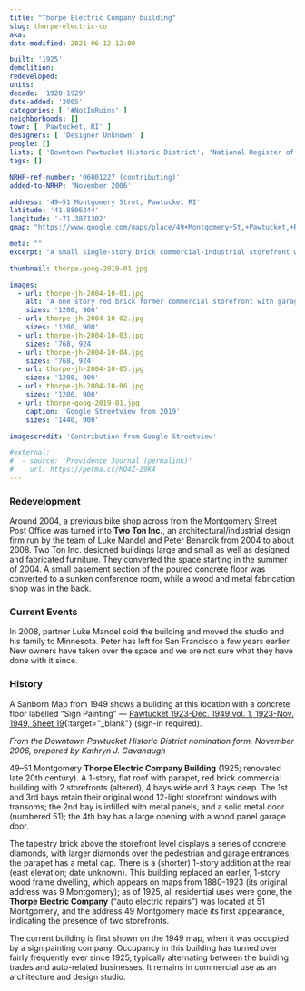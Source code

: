 ```yaml
---
title: "Thorpe Electric Company building"
slug: thorpe-electric-co
aka:
date-modified: 2021-06-12 12:00

built: '1925'
demolition:
redeveloped:
units:
decade: '1920-1929'
date-added: '2005'
categories: [ '#NotInRuins' ]
neighborhoods: []
town: [ 'Pawtucket, RI' ]
designers: [ 'Designer Unknown' ]
people: []
lists: [ 'Downtown Pawtucket Historic District', 'National Register of Historic Places' ]
tags: []

NRHP-ref-number: '06001227 (contributing)'
added-to-NRHP: 'November 2006'

address: '49–51 Montgomery Stret, Pawtucket RI'
latitude: '41.8806244'
longitude: '-71.3871302'
gmap: "https://www.google.com/maps/place/49+Montgomery+St,+Pawtucket,+RI+02860/@41.8806244,-71.3871302,17z/data=!3m1!4b1!4m5!3m4!1s0x89e44352f0ea39c7:0x68a3019d93b0c928!8m2!3d41.8806244!4d-71.3849415"

meta: ""
excerpt: "A small single-story brick commercial-industrial storefront with subtle art-deco details"

thumbnail: thorpe-goog-2019-01.jpg

images:
  - url: thorpe-jh-2004-10-01.jpg
    alt: 'A one story red brick former commercial storefront with garage and storeroom. Additional description in the historical notes.'
    sizes: '1200, 900'
  - url: thorpe-jh-2004-10-02.jpg
    sizes: '1200, 900'
  - url: thorpe-jh-2004-10-03.jpg
    sizes: '768, 924'
  - url: thorpe-jh-2004-10-04.jpg
    sizes: '768, 924'
  - url: thorpe-jh-2004-10-05.jpg
    sizes: '1200, 900'
  - url: thorpe-jh-2004-10-06.jpg
    sizes: '1200, 900'
  - url: thorpe-goog-2019-01.jpg
    caption: 'Google Streetview from 2019'
    sizes: '1440, 900'

imagescredit: 'Contribution from Google Streetview'

#external:
#  - source: 'Providence Journal (permalink)'
#    url: https://perma.cc/MQ4Z-Z9K4
---
```


### Redevelopment

Around 2004, a previous bike shop across from the Montgomery Street Post Office was turned into **Two Ton Inc.**, an architectural/industrial design firm run by the team of Luke Mandel and Peter Benarcik from 2004 to about 2008. Two Ton Inc. designed buildings large and small as well as designed and fabricated furniture. They converted the space starting in the summer of 2004. A small basement section of the poured concrete floor was converted to a sunken conference room, while a wood and metal fabrication shop was in the back.


### Current Events

In 2008, partner Luke Mandel sold the building and moved the studio and his family to Minnesota. Peter has left for San Francisco a few years earlier. New owners have taken over the space and we are not sure what they have done with it since.


### History

A Sanborn Map from 1949 shows a building at this location with a concrete floor labelled “Sign Painting” — [Pawtucket 1923-Dec. 1949 vol. 1, 1923-Nov. 1949, Sheet 19](//digitalsanbornmaps.proquest.com/browse_maps/40/8072/39383/41269/559800?accountid=7136){:target="_blank"} (sign-in required).


_From the Downtown Pawtucket Historic District nomination form, November 2006, prepared by Kathryn J. Cavanaugh_

49–51 Montgomery **Thorpe Electric Company Building** (1925; renovated late 20th century). A 1-story, flat roof with parapet, red brick commercial building with 2 storefronts (altered), 4 bays wide and 3 bays deep. The 1st and 3rd bays retain their original wood 12-light storefront windows with transoms; the 2nd bay is infilled with metal panels, and a solid metal door (numbered 51); the 4th bay has a large opening with a wood panel garage door.

The tapestry brick above the storefront level displays a series of concrete diamonds, with larger diamonds over the pedestrian and garage entrances; the parapet has a metal cap. There is a (shorter) 1-story addition at the rear (east elevation; date unknown). This building replaced an earlier, 1-story wood frame dwelling, which appears on maps from 1880-1923 (its original address was 9 Montgomery); as of 1925, all residential uses were gone, the **Thorpe Electric Company** (“auto electric repairs”) was located at 51 Montgomery, and the address 49 Montgomery made its first appearance, indicating the presence of two storefronts.

The current building is first shown on the 1949 map, when it was occupied by a sign painting company. Occupancy in this building has turned over fairly frequently ever since 1925, typically alternating between the building trades and auto-related businesses. It remains in commercial use as an architecture and design studio.
